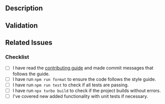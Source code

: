 <!--
Please read the [code of conduct](https://github.com/ehharding/science-center/blob/main/CODE_OF_CONDUCT.md) and the
[contributing guide](https://github.com/ehharding/science-center/blob/main/CONTRIBUTING.md) before opening a Pull
Request.
-->

## Description

<!-- Write a brief description of the changes introduced by this PR. -->

## Validation

<!--
How do you know this is working? What should a reviewer look for? Provide a screenshot if your change is visual.
-->

## Related Issues

<!--
Link to the issue that is fixed by this PR. (If there is one)
e.g., Fixes #1234, Addresses #1234, Related to #1234, etc.
-->

### Checklist

<!--
ATTENTION
Please follow this checklist to ensure that you've followed all items before opening this PR. You can check the items by
adding an `x` between the brackets, like this: `[x]`
-->

- [ ] I have read the [contributing guide](https://github.com/ehharding/science-center/blob/main/CONTRIBUTING.md) and
      made commit messages that follows the guide.
- [ ] I have run `npm run format` to ensure the code follows the style guide.
- [ ] I have run `npm run test` to check if all tests are passing.
- [ ] I have run `npx turbo build` to check if the project builds without errors.
- [ ] I've covered new added functionality with unit tests if necessary.
